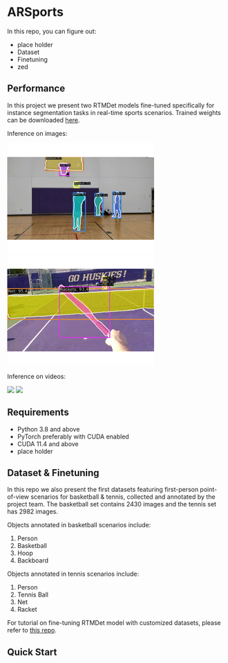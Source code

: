 # ARSports


In this repo, you can figure out:

* place holder
* Dataset
* Finetuning
* zed

## Performance

In this project we present two RTMDet models fine-tuned specifically for instance segmentation tasks in real-time sports scenarios. Trained weights can be downloaded [here]().

Inference on images:
<p align="left">
    <img src="demo/image_basketball.png" width=340px/>
    <img src="demo/image_tennis.png" width=340px/>
</p>

Inference on videos:
<p align="left">
    <img src="demo/test_lvb_l.gif" width=340px/>
    <img src="demo/test_lvt_l.gif" width=300px/>
</p>



## Requirements
* Python 3.8 and above
* PyTorch preferably with CUDA enabled
* CUDA 11.4 and above
* place holder


## Dataset & Finetuning

In this repo we also present the first datasets featuring first-person point-of-view scenarios for basketball & tennis, collected and annotated by the project team. The basketball set contains 2430 images and the tennis set has 2982 images.

Objects annotated in basketball scenarios include:
1. Person
2. Basketball
3. Hoop
4. Backboard

Objects annotated in tennis scenarios include:
1. Person
2. Tennis Ball
3. Net
4. Racket

For tutorial on fine-tuning RTMDet model with customized datasets, please refer to [this repo](https://github.com/makeabilitylab/mmdet-fine-tuning).

## Quick Start